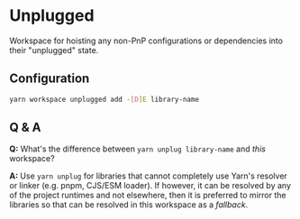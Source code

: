 # Unplugged

Workspace for hoisting any non-PnP configurations or dependencies into their "unplugged" state. 

## Configuration

```sh
yarn workspace unplugged add -[D]E library-name
```

## Q & A

__Q:__ What's the difference between `yarn unplug library-name` and _this_ workspace?

__A:__ Use `yarn unplug` for libraries that cannot completely use Yarn's resolver or linker (e.g. pnpm, CJS/ESM loader). If however, it can be resolved by any of the project runtimes and not elsewhere, then it is preferred to mirror the libraries so that can be resolved in this workspace as a _fallback_.
